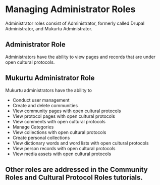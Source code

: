 # Managing Administrator Roles

Administrator roles consist of Administrator, formerly called Drupal Administrator, and Mukurtu Administrator. 

## Administrator Role
Administrators have the ability to view pages and records that are under open cultural protocols. 

## Mukurtu Administrator Role
Mukurtu administrators have the ability to 
- Conduct user management
- Create and delete communities
- View community pages with open cultural protocols
- View protocol pages with open cultural protocols
- View comments with open cultural protocols
- Manage Categories
- View collections with open cultural protocols
- Create personal collections
- View dictionary words and word lists with open cultural protocols
- View person records with open cultural protocols
- View media assets with open cultural protocols

## Other roles are addressed in the Community Roles and Cultural Protocol Roles tutorials. 